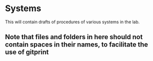 # Systems
This will contain drafts of procedures of various systems in the lab.


## Note that files and folders in here should not contain spaces in their names, to facilitate the use of gitprint
